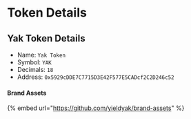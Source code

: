 # Token Details

## Yak Token Details

* Name: `Yak Token`
* Symbol: `YAK` 
* Decimals: `18` 
* Address: `0x5929cDDE7C7715D3E42F577E5CADcf2C2D246c52` 

#### Brand Assets

{% embed url="https://github.com/yieldyak/brand-assets" %}



